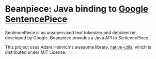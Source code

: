 Beanpiece: Java binding to [Google SentencePiece](https://github.com/google/sentencepiece)
=====

SentencePiece is an unsupervised text tokenizer and detokenizer, developed by Google. Beanpiece provides a Java API to SentencePiece.

This project uses Adam Heinrich's awesome library, [native-utils](https://www.adamheinrich.com/blog/2012/12/how-to-load-native-jni-library-from-jar/), which is distributed under MIT License.
